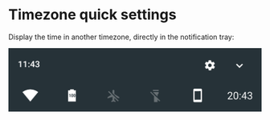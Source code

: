 # Timezone quick settings

Display the time in another timezone, directly in the notification tray:

![Example](https://github.com/Neamar/TimezoneQuickSettings/blob/master/app/src/main/res/drawable-xhdpi/tutorial_done.png?raw=true)
